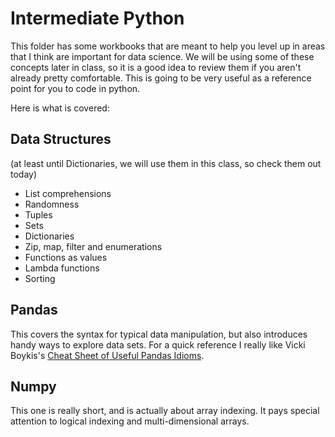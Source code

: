 # Intermediate Python

This folder has some workbooks that are meant to help you level up in areas that I think are important for data science.  We will be using some of these concepts later in class, so it is a good idea to review them if you aren't already pretty comfortable.
This is going to be very useful as a reference point for you to code in python.

Here is what is covered:

## Data Structures
(at least until Dictionaries, we will use them in this class, so check them out today)

* List comprehensions
* Randomness
* Tuples
* Sets
* Dictionaries
* Zip, map, filter and enumerations
* Functions as values
* Lambda functions
* Sorting

## Pandas

This covers the syntax for typical data manipulation, but also introduces handy ways to explore data sets.  For a quick reference I really like Vicki Boykis's [Cheat Sheet of Useful Pandas Idioms](https://github.com/veekaybee/til/blob/master/python/pandas_cheat_sheet.md).

## Numpy

This one is really short, and is actually about array indexing.  It pays special attention to logical indexing and multi-dimensional arrays.
